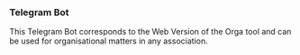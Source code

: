 ### Telegram Bot ###

This Telegram Bot corresponds to the Web Version of the Orga tool and can be used for organisational matters in any association.
